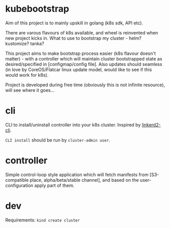 # kubebootstrap

Aim of this project is to mainly upskill in golang (k8s sdk, API etc).

There are varous flavours of k8s available, and wheel is reinvented when new project kicks in. What to use to bootstrap my cluster - helm? kustomize? tanka?

This project aims to make bootstrap process easier (k8s flavour doesn't matter) - with a controller which will maintain cluster bootstrapped state as desired/specified in [configmap/config file]. Also updates should seamless (in love by CoreOS/Flatcar linux update model, would like to see if this would work for k8s).

Project is developed during free time (obviously this is not infinite resource), will see where it goes...

# cli

CLI to install/uninstall controller into your k8s cluster. Inspired by [linkerd2-cli](https://github.com/linkerd/linkerd2/tree/main/cli).

`CLI install` should be run by `cluster-admin user`.

# controller

Simple control-loop style application which will fetch manifests from [S3-compatible place, alpha/beta/stable channel], and based on the user-configuration apply part of them.

# dev

Requirements: `kind create cluster`
